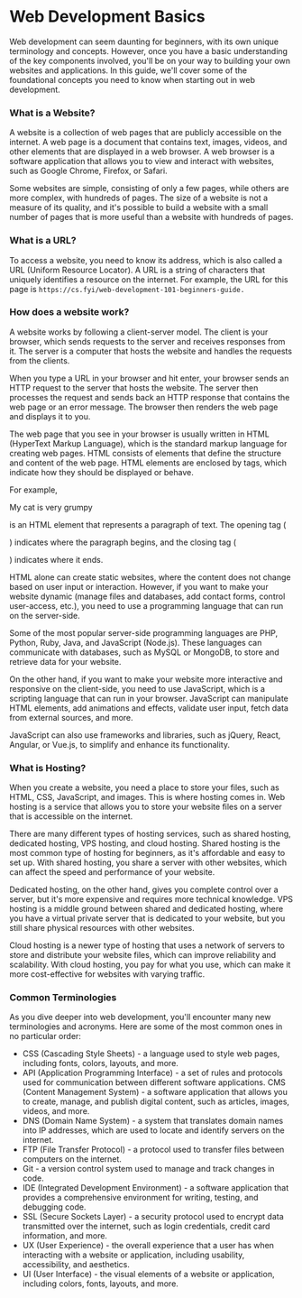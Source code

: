 # Web Development Basics
Web development can seem daunting for beginners, with its own unique terminology and concepts. However, once you have a basic understanding of the key components involved, you'll be on your way to building your own websites and applications. In this guide, we'll cover some of the foundational concepts you need to know when starting out in web development.

### **What is a Website?**
A website is a collection of web pages that are publicly accessible on the internet. A web page is a document that contains text, images, videos, and other elements that are displayed in a web browser. A web browser is a software application that allows you to view and interact with websites, such as Google Chrome, Firefox, or Safari.

Some websites are simple, consisting of only a few pages, while others are more complex, with hundreds of pages. The size of a website is not a measure of its quality, and it's possible to build a website with a small number of pages that is more useful than a website with hundreds of pages.

### **What is a URL?**
To access a website, you need to know its address, which is also called a URL (Uniform Resource Locator). A URL is a string of characters that uniquely identifies a resource on the internet. For example, the URL for this page is `https://cs.fyi/web-development-101-beginners-guide. `

### **How does a website work?**
A website works by following a client-server model. The client is your browser, which sends requests to the server and receives responses from it. The server is a computer that hosts the website and handles the requests from the clients.

When you type a URL in your browser and hit enter, your browser sends an HTTP request to the server that hosts the website. The server then processes the request and sends back an HTTP response that contains the web page or an error message. The browser then renders the web page and displays it to you.

The web page that you see in your browser is usually written in HTML (HyperText Markup Language), which is the standard markup language for creating web pages. HTML consists of elements that define the structure and content of the web page. HTML elements are enclosed by tags, which indicate how they should be displayed or behave.

For example, <p>My cat is very grumpy</p> is an HTML element that represents a paragraph of text. The opening tag (<p>) indicates where the paragraph begins, and the closing tag (</p>) indicates where it ends.

HTML alone can create static websites, where the content does not change based on user input or interaction. However, if you want to make your website dynamic (manage files and databases, add contact forms, control user-access, etc.), you need to use a programming language that can run on the server-side.

Some of the most popular server-side programming languages are PHP, Python, Ruby, Java, and JavaScript (Node.js). These languages can communicate with databases, such as MySQL or MongoDB, to store and retrieve data for your website.

On the other hand, if you want to make your website more interactive and responsive on the client-side, you need to use JavaScript, which is a scripting language that can run in your browser. JavaScript can manipulate HTML elements, add animations and effects, validate user input, fetch data from external sources, and more.

JavaScript can also use frameworks and libraries, such as jQuery, React, Angular, or Vue.js, to simplify and enhance its functionality.

### **What is Hosting?**
When you create a website, you need a place to store your files, such as HTML, CSS, JavaScript, and images. This is where hosting comes in. Web hosting is a service that allows you to store your website files on a server that is accessible on the internet.

There are many different types of hosting services, such as shared hosting, dedicated hosting, VPS hosting, and cloud hosting. Shared hosting is the most common type of hosting for beginners, as it's affordable and easy to set up. With shared hosting, you share a server with other websites, which can affect the speed and performance of your website.

Dedicated hosting, on the other hand, gives you complete control over a server, but it's more expensive and requires more technical knowledge. VPS hosting is a middle ground between shared and dedicated hosting, where you have a virtual private server that is dedicated to your website, but you still share physical resources with other websites.

Cloud hosting is a newer type of hosting that uses a network of servers to store and distribute your website files, which can improve reliability and scalability. With cloud hosting, you pay for what you use, which can make it more cost-effective for websites with varying traffic.

### **Common Terminologies**
As you dive deeper into web development, you'll encounter many new terminologies and acronyms. Here are some of the most common ones in no particular order:

- CSS (Cascading Style Sheets) - a language used to style web pages, including fonts, colors, layouts, and more.
- API (Application Programming Interface) - a set of rules and protocols used for communication between different software applications. CMS (Content Management System) - a software application that allows you to create, manage, and publish digital content, such as articles, images, videos, and more.
- DNS (Domain Name System) - a system that translates domain names into IP addresses, which are used to locate and identify servers on the internet.
- FTP (File Transfer Protocol) - a protocol used to transfer files between computers on the internet.
- Git - a version control system used to manage and track changes in code.
- IDE (Integrated Development Environment) - a software application that provides a comprehensive environment for writing, testing, and debugging code.
- SSL (Secure Sockets Layer) - a security protocol used to encrypt data transmitted over the internet, such as login credentials, credit card information, and more.
- UX (User Experience) - the overall experience that a user has when interacting with a website or application, including usability, accessibility, and aesthetics.
- UI (User Interface) - the visual elements of a website or application, including colors, fonts, layouts, and more.